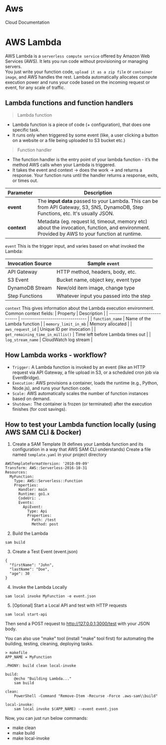 

# Aws
Cloud Documentation


# AWS Lambda
AWS Lambda is a `serverless compute service` offered by Amazon Web Services (AWS). It lets you run code without provisioning or managing servers. <br>
You just write your function code, `upload it as a zip file` or `container image`, and AWS handles the rest. Lambda automatically allocates compute execution power and runs your code based on the incoming request or event, for any scale of traffic.

## Lambda functions and function handlers
> Lambda function
- Lambda function is a piece of code (+ configuration), that does one specific task. <br>
- It runs only when triggered by some event (like, a user clicking a button on a website or a file being uploaded to S3 bucket etc.)

> Function handler
- The function handler is the entry point of your lambda function - it’s the method AWS calls when your Lambda is triggered.
-  It takes the event and context -> does the work -> and returns a response. Your function runs until the handler returns a response, exits, or times out.

| Parameter   | Description                                                                                                                        |
| ----------- | ---------------------------------------------------------------------------------------------------------------------------------- |
| **event**   | The **input data** passed to your Lambda. This can be from API Gateway, S3, SNS, DynamoDB, Step Functions, etc. It's usually JSON. |
| **context** | Metadata (eg. request Id, timeout, memory etc) about the invocation, function, and environment. Provided by AWS to your function at runtime. |

`event`
This is the trigger input, and varies based on what invoked the Lambda:

| Invocation Source | Sample `event`                          |
| ----------------- | --------------------------------------- |
| API Gateway       | HTTP method, headers, body, etc.        |
| S3 Event          | Bucket name, object key, event type     |
| DynamoDB Stream   | New/old item image, change type         |
| Step Functions    | Whatever input you passed into the step |

`context`
This gives information about the Lambda execution environment. Common context fields:
| Property                         | Description                       |
| -------------------------------- | --------------------------------- |
| `function_name`                  | Name of the Lambda function       |
| `memory_limit_in_mb`             | Memory allocated                  |
| `aws_request_id`                 | Unique ID per invocation          |
| `get_remaining_time_in_millis()` | Time left before Lambda times out |
| `log_stream_name`                | CloudWatch log stream             |


## How Lambda works - workflow?
- `Trigger:` A Lambda function is invoked by an event (like an HTTP request via API Gateway, a file upload in S3, or a scheduled cron job via EventBridge).
- `Execution:` AWS provisions a container, loads the runtime (e.g., Python, Node.js), and runs your function code.
- `Scale:` AWS automatically scales the number of function instances based on demand.
- `Shutdown:` The container is frozen (or terminated) after the execution finishes (for cost savings).

## How to test your Lambda function locally (using AWS SAM CLI & Docker)
1. Create a SAM Template (It defines your Lambda function and its configuration in a way that AWS SAM CLI understands)
Create a file named `template.yaml` in your project directory
```
AWSTemplateFormatVersion: '2010-09-09'
Transform: AWS::Serverless-2016-10-31
Resources:
  MyFunction:
    Type: AWS::Serverless::Function
    Properties:
      Handler: main
      Runtime: go1.x
      CodeUri: .
      Events:
        ApiEvent:
          Type: Api
          Properties:
            Path: /test
            Method: post
```
2. Build the Lambda
```
sam build
```

3. Create a Test Event (event.json)
```
{
  "firstName": "John",
  "lastName": "Doe",
  "age": 30
}
```

4. Invoke the Lambda Locally
```
sam local invoke MyFunction -e event.json
```

5. [Optional] Start a Local API and test with HTTP requests
```
sam local start-api
```
Then send a POST request to http://127.0.0.1:3000/test with your JSON body.


You can also use "make" tool (install "make" tool first) for automating the building, testing, cleaning, deploying tasks.
```
> makefile
APP_NAME = MyFunction

.PHONY: build clean local-invoke

build:
	@echo "Building Lambda..."
	sam build

clean:
	PowerShell -Command "Remove-Item -Recurse -Force .aws-sam\\build"

local-invoke:
	sam local invoke $(APP_NAME) --event event.json
```

Now, you can just run below commands: <br>
- make clean
- make build
- make local-invoke
